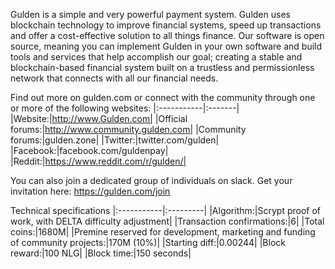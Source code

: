 Gulden is a simple and very powerful payment system. Gulden uses blockchain technology to improve financial systems, speed up transactions and offer a cost-effective solution to all things finance. Our software is open source, meaning you can implement Gulden in your own software and build tools and services that help accomplish our goal; creating a stable and blockchain-based financial system built on a trustless and permissionless network that connects with all our financial needs.


Find out more on gulden.com or connect with the community through one or more of the following websites:
|:-----------|:-------|
|Website:|http://www.Gulden.com|
|Official forums:|http://www.community.gulden.com|
|Community forums:|gulden.zone|
|Twitter:|twitter.com/gulden|
|Facebook:|facebook.com/guldenpay|
|Reddit:|https://www.reddit.com/r/gulden/|


You can also join a dedicated group of individuals on slack. Get your invitation here: 
https://gulden.com/join


Technical specifications
|:-----------|:---------|
|Algorithm:|Scrypt proof of work, with DELTA difficulty adjustment|
|Transaction confirmations:|6|
|Total coins:|1680M|
|Premine reserved for development, marketing and funding of community projects:|170M (10%)|
|Starting diff:|0.00244|
|Block reward:|100 NLG|
|Block time:|150 seconds|
